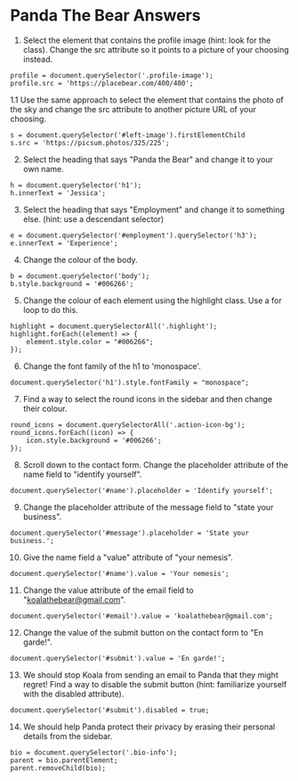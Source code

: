 # Panda The Bear Answers

1. Select the element that contains the profile image (hint: look for the class). Change the src attribute so it points to a picture of your choosing instead.
```
profile = document.querySelector('.profile-image');
profile.src = 'https://placebear.com/400/400';
```

  1.1 Use the same approach to select the element that contains the photo of the sky and change the src attribute to another picture URL of your choosing.
  ```
  s = document.querySelector('#left-image').firstElementChild
  s.src = 'https://picsum.photos/325/225';
  ```

2. Select the heading that says "Panda the Bear" and change it to your own name.
```
h = document.querySelector('h1');
h.innerText = 'Jessica';
```

3. Select the heading that says "Employment" and change it to something else. (hint: use a descendant selector)
```
e = document.querySelector('#employment').querySelector('h3');
e.innerText = 'Experience';
```

4. Change the colour of the body.
```
b = document.querySelector('body');
b.style.background = '#006266';
```

5. Change the colour of each element using the highlight class. Use a for loop to do this.
```
highlight = document.querySelectorAll('.highlight');
highlight.forEach((element) => {
    element.style.color = "#006266";
});
```

6. Change the font family of the h1 to 'monospace'.
```
document.querySelector('h1').style.fontFamily = "monospace";
```

7. Find a way to select the round icons in the sidebar and then change their colour.
```
round_icons = document.querySelectorAll('.action-icon-bg');
round_icons.forEach((icon) => {
    icon.style.background = '#006266';
});
```

8. Scroll down to the contact form. Change the placeholder attribute of the name field to "identify yourself".
```
document.querySelector('#name').placeholder = 'Identify yourself';
```

9. Change the placeholder attribute of the message field to "state your business".
```
document.querySelector('#message').placeholder = 'State your business.';
```

10. Give the name field a "value" attribute of "your nemesis".
```
document.querySelector('#name').value = 'Your nemesis';
```

11. Change the value attribute of the email field to "koalathebear@gmail.com".
```
document.querySelector('#email').value = 'koalathebear@gmail.com';
```

12.  Change the value of the submit button on the contact form to "En garde!".
```
document.querySelector('#submit').value = 'En garde!';
```

13. We should stop Koala from sending an email to Panda that they might regret! Find a way to disable the submit button (hint: familiarize yourself with the disabled attribute).
```
document.querySelector('#submit').disabled = true;
```

14. We should help Panda protect their privacy by erasing their personal details from the sidebar.
```
bio = document.querySelector('.bio-info');
parent = bio.parentElement;
parent.removeChild(bio);
```